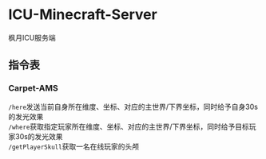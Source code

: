 # ICU-Minecraft-Server

枫月ICU服务端  

## 指令表

### Carpet-AMS

`/here`发送当前自身所在维度、坐标、对应的主世界/下界坐标，同时给予自身30s的发光效果  
`/where`获取指定玩家所在维度、坐标、对应的主世界/下界坐标，同时给予目标玩家30s的发光效果  
`/getPlayerSkull`获取一名在线玩家的头颅